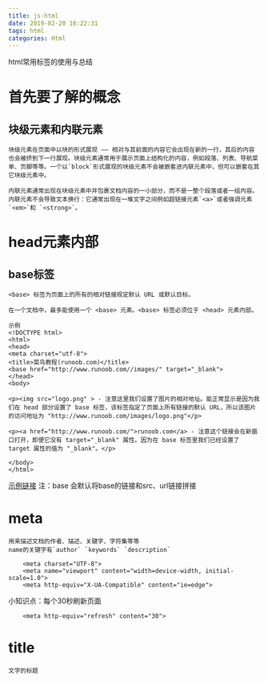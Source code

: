 ```yaml
---
title: js-html
date: 2019-02-20 16:22:31
tags: html
categories: Html
---
```


html常用标签的使用与总结

<!-- more -->

# 首先要了解的概念

## 块级元素和内联元素

```
块级元素在页面中以块的形式展现 —— 相对与其前面的内容它会出现在新的一行，其后的内容也会被挤到下一行展现。块级元素通常用于展示页面上结构化的内容，例如段落、列表、导航菜单、页脚等等。一个以`block`形式展现的块级元素不会被嵌套进内联元素中，但可以嵌套在其它块级元素中。

内联元素通常出现在块级元素中并包裹文档内容的一小部分，而不是一整个段落或者一组内容。内联元素不会导致文本换行：它通常出现在一堆文字之间例如超链接元素`<a>`或者强调元素`<em>`和 `<strong>`。
```

# head元素内部

## base标签

```
<base> 标签为页面上的所有的相对链接规定默认 URL 或默认目标。

在一个文档中，最多能使用一个 <base> 元素。<base> 标签必须位于 <head> 元素内部。

示例
<!DOCTYPE html>
<html>
<head>
<meta charset="utf-8"> 
<title>菜鸟教程(runoob.com)</title>
<base href="http://www.runoob.com//images/" target="_blank">
</head>
<body>

<p><img src="logo.png" > - 注意这里我们设置了图片的相对地址。能正常显示是因为我们在 head 部分设置了 base 标签，该标签指定了页面上所有链接的默认 URL，所以该图片的访问地址为 "http://www.runoob.com/images/logo.png"</p>

<p><a href="http://www.runoob.com/">runoob.com</a> - 注意这个链接会在新窗口打开，即便它没有 target="_blank" 属性。因为在 base 标签里我们已经设置了 target 属性的值为 "_blank"。</p>

</body>
</html>
```
[示例链接](http://www.runoob.com/try/try.php?filename=tryhtml_base_test)
注：base 会默认将base的链接和src、url链接拼接

# meta

```
用来描述文档的作者、描述、关键字、字符集等等
name的关键字有`author` `keywords` `description`

    <meta charset="UTF-8">
    <meta name="viewport" content="width=device-width, initial-scale=1.0">
    <meta http-equiv="X-UA-Compatible" content="ie=edge">

```
小知识点：每个30秒刷新页面
```
    <meta http-equiv="refresh" content="30">
```
# title

```
文字的标题
```

# <script>

```
定义客户端脚本

如果 async="async"：脚本相对于页面的其余部分异步地执行（当页面继续进行解析时，脚本将被执行）
如果不使用 async 且 defer="defer"：脚本将在页面完成解析时执行
如果既不使用 async 也不使用 defer：在浏览器继续解析页面之前，立即读取并执行脚本
```
# <link>

```
<link ref="stylesheet" type="text/css" href="">
```
